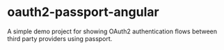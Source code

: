 oauth2-passport-angular
=======================

A simple demo project for showing OAuth2 authentication flows between third party providers using passport.
